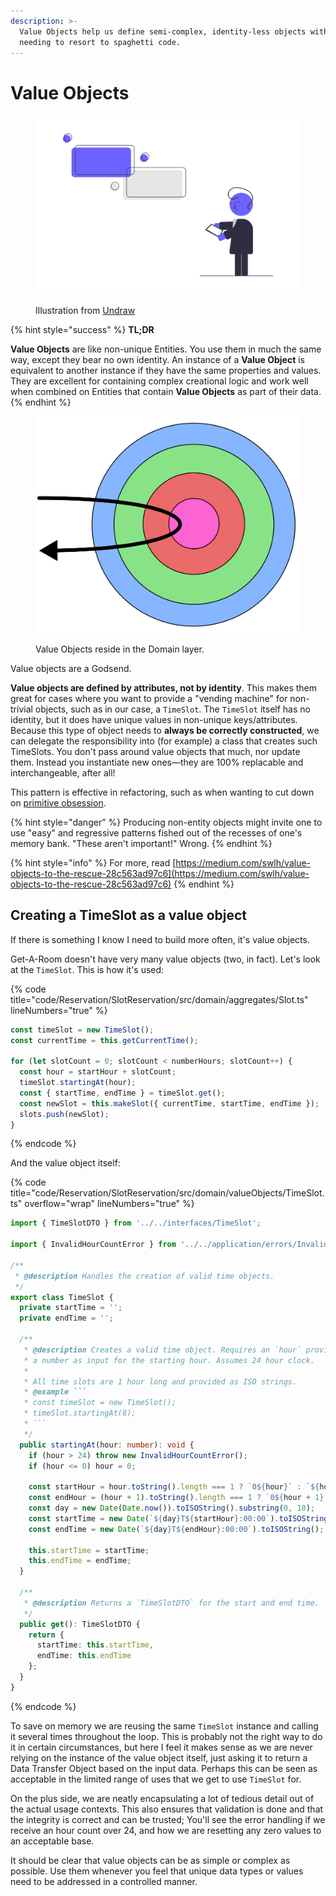 ```yaml
---
description: >-
  Value Objects help us define semi-complex, identity-less objects without us
  needing to resort to spaghetti code.
---
```


# Value Objects

<figure><img src="../.gitbook/assets/undraw_Problem_solving_re_4gq3.png" alt=""><figcaption><p>Illustration from <a href="https://undraw.co/">Undraw</a></p></figcaption></figure>

{% hint style="success" %}
**TL;DR**

**Value Objects** are like non-unique Entities. You use them in much the same way, except they bear no own identity. An instance of a **Value Object** is equivalent to another instance if they have the same properties and values. They are excellent for containing complex creational logic and work well when combined on Entities that contain **Value Objects** as part of their data.
{% endhint %}

<figure><img src="../.gitbook/assets/CA + DDD selected 4.png" alt=""><figcaption><p>Value Objects reside in the Domain layer.</p></figcaption></figure>

Value objects are a Godsend.

**Value objects are defined by attributes, not by identity**. This makes them great for cases where you want to provide a "vending machine" for non-trivial objects, such as in our case, a `TimeSlot`. The `TimeSlot` itself has no identity, but it does have unique values in non-unique keys/attributes. Because this type of object needs to **always be correctly constructed**, we can delegate the responsibility into (for example) a class that creates such TimeSlots. You don't pass around value objects that much, nor update them. Instead you instantiate new ones—they are 100% replacable and interchangeable, after all!

This pattern is effective in refactoring, such as when wanting to cut down on [primitive obsession](https://refactoring.guru/smells/primitive-obsession).

{% hint style="danger" %}
Producing non-entity objects might invite one to use "easy" and regressive patterns fished out of the recesses of one's memory bank. "These aren't important!" Wrong.
{% endhint %}

{% hint style="info" %}
For more, read [https://medium.com/swlh/value-objects-to-the-rescue-28c563ad97c6](https://medium.com/swlh/value-objects-to-the-rescue-28c563ad97c6)
{% endhint %}

## Creating a TimeSlot as a value object

If there is something I know I need to build more often, it's value objects.

Get-A-Room doesn't have very many value objects (two, in fact). Let's look at the `TimeSlot`. This is how it's used:

{% code title="code/Reservation/SlotReservation/src/domain/aggregates/Slot.ts" lineNumbers="true" %}
```typescript
const timeSlot = new TimeSlot();
const currentTime = this.getCurrentTime();

for (let slotCount = 0; slotCount < numberHours; slotCount++) {
  const hour = startHour + slotCount;
  timeSlot.startingAt(hour);
  const { startTime, endTime } = timeSlot.get();
  const newSlot = this.makeSlot({ currentTime, startTime, endTime });
  slots.push(newSlot);
}
```
{% endcode %}

And the value object itself:

{% code title="code/Reservation/SlotReservation/src/domain/valueObjects/TimeSlot.ts" overflow="wrap" lineNumbers="true" %}
````typescript
import { TimeSlotDTO } from '../../interfaces/TimeSlot';

import { InvalidHourCountError } from '../../application/errors/InvalidHourCountError';

/**
 * @description Handles the creation of valid time objects.
 */
export class TimeSlot {
  private startTime = '';
  private endTime = '';

  /**
   * @description Creates a valid time object. Requires an `hour` provided as
   * a number as input for the starting hour. Assumes 24 hour clock.
   *
   * All time slots are 1 hour long and provided as ISO strings.
   * @example ```
   * const timeSlot = new TimeSlot();
   * timeSlot.startingAt(8);
   * ```
   */
  public startingAt(hour: number): void {
    if (hour > 24) throw new InvalidHourCountError();
    if (hour <= 0) hour = 0;

    const startHour = hour.toString().length === 1 ? `0${hour}` : `${hour}`;
    const endHour = (hour + 1).toString().length === 1 ? `0${hour + 1}` : `${hour + 1}`;
    const day = new Date(Date.now()).toISOString().substring(0, 10);
    const startTime = new Date(`${day}T${startHour}:00:00`).toISOString();
    const endTime = new Date(`${day}T${endHour}:00:00`).toISOString();

    this.startTime = startTime;
    this.endTime = endTime;
  }

  /**
   * @description Returns a `TimeSlotDTO` for the start and end time.
   */
  public get(): TimeSlotDTO {
    return {
      startTime: this.startTime,
      endTime: this.endTime
    };
  }
}

````
{% endcode %}

To save on memory we are reusing the same `TimeSlot` instance and calling it several times throughout the loop. This is probably not the right way to do it in certain circumstances, but here I feel it makes sense as we are never relying on the instance of the value object itself, just asking it to return a Data Transfer Object based on the input data. Perhaps this can be seen as acceptable in the limited range of uses that we get to use `TimeSlot` for.

On the plus side, we are neatly encapsulating a lot of tedious detail out of the actual usage contexts. This also ensures that validation is done and that the integrity is correct and can be trusted; You'll see the error handling if we receive an hour count over 24, and how we are resetting any zero values to an acceptable base.

It should be clear that value objects can be as simple or complex as possible. Use them whenever you feel that unique data types or values need to be addressed in a controlled manner.
